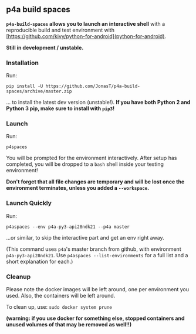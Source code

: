 
## p4a build spaces

**`p4a-build-spaces` allows you to launch an interactive
shell** with a reproducible build and test environment with
[https://github.com/kivy/python-for-android](python-for-android).

**Still in development / unstable.**

### Installation

Run:

`pip install -U https://github.com/JonasT/p4a-build-spaces/archive/master.zip`

... to install the latest dev version (unstable!).
**If you have both Python 2 and Python 3 pip, make sure to install with `pip3`!**

### Launch

Run:

`p4spaces`

You will be prompted for the environment interactively.
After setup has completed, you will be dropped to a `bash` shell inside
your testing environment!

**Don't forget that all file changes are temporary and will be lost once
the environment terminates, unless you added a `--workspace`.**

### Launch Quickly

Run:

`p4aspaces --env p4a-py3-api28ndk21 --p4a master`

...or similar, to skip the interactive part and get an env right away.

(This command uses `p4a`'s master branch from github, with environment
`p4a-py3-api28ndk21`. Use `p4aspaces --list-environments` for
a full list and a short explanation for each.)

### Cleanup

Please note the docker images will be left around, one per environment
you used. Also, the containers will be left around.

To clean up, use: `sudo docker system prune`

**(warning: if you use docker for something else, stopped containers
and unused volumes of that may be removed as well!!)**


